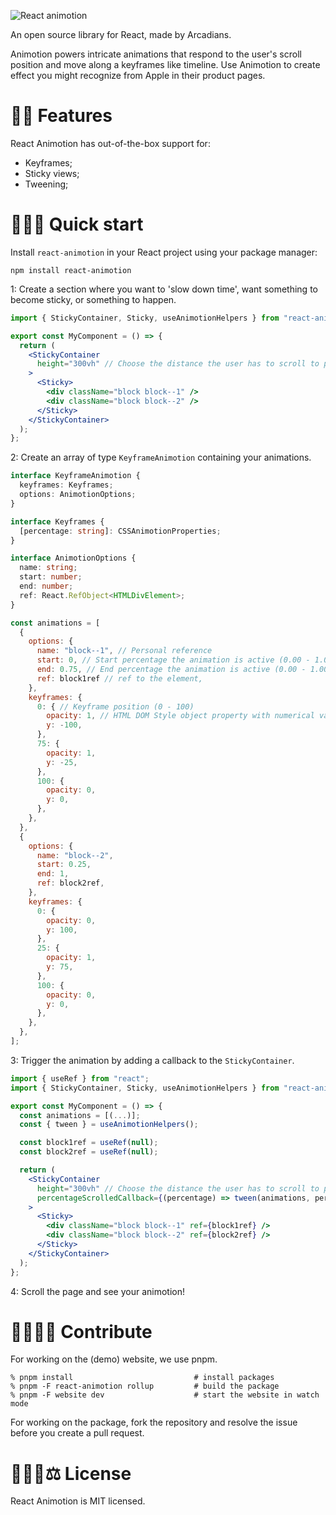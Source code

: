![React animotion](https://demiendrost.github.io/react-animotion/src/assets/Logo%20light.svg)

An open source library for React, made by Arcadians.

Animotion powers intricate animations that respond to the user's scroll position and move along a keyframes like timeline. Use Animotion to create effect you might recognize from Apple in their product pages.

# 🐰🎩 Features

React Animotion has out-of-the-box support for:

- Keyframes;
- Sticky views;
- Tweening;

# 🚴🏼💨 Quick start

Install `react-animotion` in your React project using your package manager:

```
npm install react-animotion
```

1: Create a section where you want to 'slow down time', want something to become sticky, or something to happen.

```jsx
import { StickyContainer, Sticky, useAnimotionHelpers } from "react-animotion";

export const MyComponent = () => {
  return (
    <StickyContainer
      height="300vh" // Choose the distance the user has to scroll to pass the sticky element.
    >
      <Sticky>
        <div className="block block--1" />
        <div className="block block--2" />
      </Sticky>
    </StickyContainer>
  );
};
```

2: Create an array of type `KeyframeAnimotion` containing your animations.

```ts
interface KeyframeAnimotion {
  keyframes: Keyframes;
  options: AnimotionOptions;
}

interface Keyframes {
  [percentage: string]: CSSAnimotionProperties;
}

interface AnimotionOptions {
  name: string;
  start: number;
  end: number;
  ref: React.RefObject<HTMLDivElement>;
}
```

```jsx
const animations = [
  {
    options: {
      name: "block--1", // Personal reference
      start: 0, // Start percentage the animation is active (0.00 - 1.00)
      end: 0.75, // End percentage the animation is active (0.00 - 1.00)
      ref: block1ref // ref to the element,
    },
    keyframes: {
      0: { // Keyframe position (0 - 100)
        opacity: 1, // HTML DOM Style object property with numerical value.
        y: -100,
      },
      75: {
        opacity: 1,
        y: -25,
      },
      100: {
        opacity: 0,
        y: 0,
      },
    },
  },
  {
    options: {
      name: "block--2",
      start: 0.25,
      end: 1,
      ref: block2ref,
    },
    keyframes: {
      0: {
        opacity: 0,
        y: 100,
      },
      25: {
        opacity: 1,
        y: 75,
      },
      100: {
        opacity: 0,
        y: 0,
      },
    },
  },
];
```

3: Trigger the animation by adding a callback to the `StickyContainer`.

```jsx
import { useRef } from "react";
import { StickyContainer, Sticky, useAnimotionHelpers } from "react-animotion";

export const MyComponent = () => {
  const animations = [(...)];
  const { tween } = useAnimotionHelpers();

  const block1ref = useRef(null);
  const block2ref = useRef(null);

  return (
    <StickyContainer
      height="300vh" // Choose the distance the user has to scroll to pass the sticky element.
      percentageScrolledCallback={(percentage) => tween(animations, percentage)}
    >
      <Sticky>
        <div className="block block--1" ref={block1ref} />
        <div className="block block--2" ref={block2ref} />
      </Sticky>
    </StickyContainer>
  );
};
```

4: Scroll the page and see your animotion!

# 🧑🏼‍💻👾 Contribute

For working on the (demo) website, we use pnpm.

```
% pnpm install                           # install packages
% pnpm -F react-animotion rollup         # build the package
% pnpm -F website dev                    # start the website in watch mode
```

For working on the package, fork the repository and resolve the issue before you create a pull request.

# 🧑🏼‍⚖️⚖️ License

React Animotion is MIT licensed.
